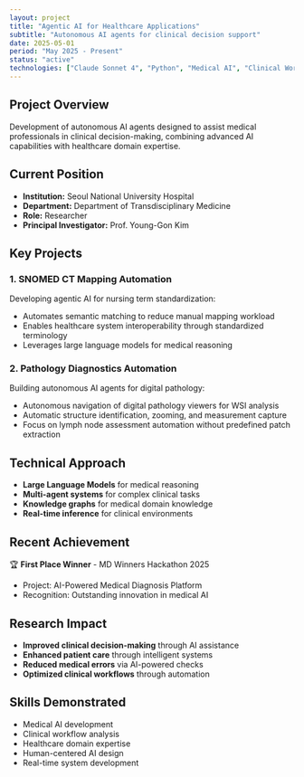 ```yaml
---
layout: project
title: "Agentic AI for Healthcare Applications"
subtitle: "Autonomous AI agents for clinical decision support"
date: 2025-05-01
period: "May 2025 - Present"
status: "active"
technologies: ["Claude Sonnet 4", "Python", "Medical AI", "Clinical Workflows"]
---
```


## Project Overview

Development of autonomous AI agents designed to assist medical professionals in clinical decision-making, combining advanced AI capabilities with healthcare domain expertise.

## Current Position

- **Institution:** Seoul National University Hospital
- **Department:** Department of Transdisciplinary Medicine
- **Role:** Researcher
- **Principal Investigator:** Prof. Young-Gon Kim

## Key Projects

### 1. SNOMED CT Mapping Automation

Developing agentic AI for nursing term standardization:
- Automates semantic matching to reduce manual mapping workload
- Enables healthcare system interoperability through standardized terminology
- Leverages large language models for medical reasoning

### 2. Pathology Diagnostics Automation

Building autonomous AI agents for digital pathology:
- Autonomous navigation of digital pathology viewers for WSI analysis
- Automatic structure identification, zooming, and measurement capture
- Focus on lymph node assessment automation without predefined patch extraction

## Technical Approach

- **Large Language Models** for medical reasoning
- **Multi-agent systems** for complex clinical tasks
- **Knowledge graphs** for medical domain knowledge
- **Real-time inference** for clinical environments

## Recent Achievement

🏆 **First Place Winner** - MD Winners Hackathon 2025
- Project: AI-Powered Medical Diagnosis Platform
- Recognition: Outstanding innovation in medical AI

## Research Impact

- **Improved clinical decision-making** through AI assistance
- **Enhanced patient care** through intelligent systems
- **Reduced medical errors** via AI-powered checks
- **Optimized clinical workflows** through automation

## Skills Demonstrated

- Medical AI development
- Clinical workflow analysis
- Healthcare domain expertise
- Human-centered AI design
- Real-time system development